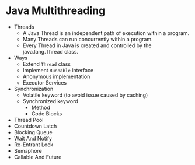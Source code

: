 # Java Multithreading

* Threads
  * A Java Thread is an independent path of execution within a program.
  * Many Threads can run concurrently within a program.
  * Every Thread in Java is created and controlled by the java.lang.Thread class.
* Ways
  * Extend `Thread` class
  * Implement `Runnable` interface
  * Anonymous implementation
  * Executor Services
* Synchronization
  * Volatile keyword (to avoid issue caused by caching)
  * Synchronized keyword
    * Method
    * Code Blocks
* Thread Pool
* Countdown Latch
* Blocking Queue
* Wait And Notify
* Re-Entrant Lock
* Semaphore
* Callable And Future
